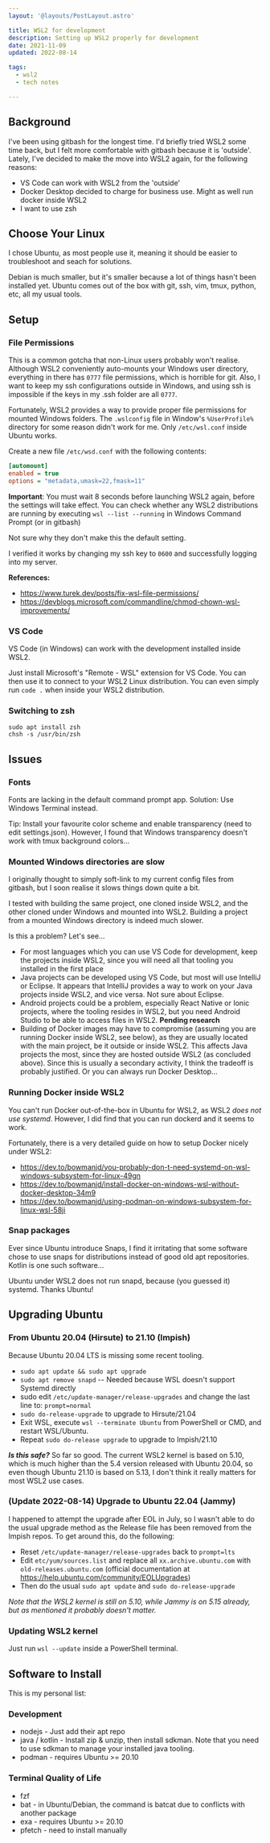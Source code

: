 ```yaml
---
layout: '@layouts/PostLayout.astro'

title: WSL2 for development
description: Setting up WSL2 properly for development
date: 2021-11-09
updated: 2022-08-14

tags:
  - wsl2
  - tech notes

---
```

## Background

I've been using gitbash for the longest time. I'd briefly tried WSL2 some time back, but I felt more comfortable with gitbash because it is 'outside'. Lately, I've decided to make the move into WSL2 again, for the following reasons:

- VS Code can work with WSL2 from the 'outside'
- Docker Desktop decided to charge for business use. Might as well run docker inside WSL2
- I want to use zsh

## Choose Your Linux

I chose Ubuntu, as most people use it, meaning it should be easier to troubleshoot and seach for solutions.

Debian is much smaller, but it's smaller because a lot of things hasn't been installed yet. Ubuntu comes out of the box with git, ssh, vim, tmux, python, etc, all my usual tools.

## Setup

### File Permissions

This is a common gotcha that non-Linux users probably won't realise. Although WSL2 conveniently auto-mounts your Windows user directory, everything in there has `0777` file permissions, which is horrible for git. Also, I want to keep my ssh configurations outside in Windows, and using ssh is impossible if the keys in my .ssh folder are all `0777`.

Fortunately, WSL2 provides a way to provide proper file permissions for mounted Windows folders. The `.wslconfig` file in Window's `%UserProfile%` directory for some reason didn't work for me. Only `/etc/wsl.conf` inside Ubuntu works.

Create a new file `/etc/wsd.conf` with the following contents:

```ini
[automount]
enabled = true
options = "metadata,umask=22,fmask=11"
```

**Important**: You must wait 8 seconds before launching WSL2 again, before the settings will take effect. You can check whether any WSL2 distributions are running by executing `wsl --list --running` in Windows Command Prompt (or in gitbash)

Not sure why they don't make this the default setting.

I verified it works by changing my ssh key to `0600` and successfully logging into my server.

**References:**

- <https://www.turek.dev/posts/fix-wsl-file-permissions/>
- <https://devblogs.microsoft.com/commandline/chmod-chown-wsl-improvements/>

### VS Code

VS Code (in Windows) can work with the development installed inside WSL2.

Just install Microsoft's "Remote - WSL" extension for VS Code. You can then use it to connect to your WSL2 Linux distribution. You can even simply run `code .` when inside your WSL2 distribution.

### Switching to zsh

```shell
sudo apt install zsh
chsh -s /usr/bin/zsh
```

## Issues

### Fonts

Fonts are lacking in the default command prompt app. Solution: Use Windows Terminal instead.

Tip: Install your favourite color scheme and enable transparency (need to edit settings.json). However, I found that Windows transparency doesn't work with tmux background colors... 

### Mounted Windows directories are slow

I originally thought to simply soft-link to my current config files from gitbash, but I soon realise it slows things down quite a bit.

I tested with building the same project, one cloned inside WSL2, and the other cloned under Windows and mounted into WSL2. Building a project from a mounted Windows directory is indeed much slower.

Is this a problem? Let's see...

- For most languages which you can use VS Code for development, keep the projects inside WSL2, since you will need all that tooling you installed in the first place
- Java projects can be developed using VS Code, but most will use IntelliJ or Eclipse. It appears that IntelliJ provides a way to work on your Java projects inside WSL2, and vice versa. Not sure about Eclipse.
- Android projects could be a problem, especially React Native or Ionic projects, where the tooling resides in WSL2, but you need Android Studio to be able to access files in WSL2. **Pending research**
- Building of Docker images may have to compromise (assuming you are running Docker inside WSL2, see below), as they are usually located with the main project, be it outside or inside WSL2. This affects Java projects the most, since they are hosted outside WSL2 (as concluded above). Since this is usually a secondary activity, I think the tradeoff is probably justified. Or you can always run Docker Desktop...

### Running Docker inside WSL2

You can't run Docker out-of-the-box in Ubuntu for WSL2, as WSL2 _does not use systemd_. However, I did find that you can run dockerd and it seems to work.

Fortunately, there is a very detailed guide on how to setup Docker nicely under WSL2:

- <https://dev.to/bowmanjd/you-probably-don-t-need-systemd-on-wsl-windows-subsystem-for-linux-49gn>
- <https://dev.to/bowmanjd/install-docker-on-windows-wsl-without-docker-desktop-34m9>
- <https://dev.to/bowmanjd/using-podman-on-windows-subsystem-for-linux-wsl-58ji>

### Snap packages

Ever since Ubuntu introduce Snaps, I find it irritating that some software chose to use snaps for distributions instead of good old apt repositories. Kotlin is one such software...

Ubuntu under WSL2 does not run snapd, because (you guessed it) systemd. Thanks Ubuntu!

## Upgrading Ubuntu

### From Ubuntu 20.04 (Hirsute) to 21.10 (Impish)

Because Ubuntu 20.04 LTS is missing some recent tooling.

- `sudo apt update && sudo apt upgrade`
- `sudo apt remove snapd` -- Needed because WSL doesn't support Systemd directly
- sudo edit `/etc/update-manager/release-upgrades` and change the last line to: `prompt=normal`
- `sudo do-release-upgrade` to upgrade to Hirsute/21.04
- Exit WSL, execute `wsl --terminate Ubuntu` from PowerShell or CMD, and restart WSL/Ubuntu.
- Repeat `sudo do-release upgrade` to upgrade to Impish/21.10

_**Is this safe?**_ So far so good. The current WSL2 kernel is based on 5.10, which is much higher than the 5.4 version released with Ubuntu 20.04, so even though Ubuntu 21.10 is based on 5.13, I don't think it really matters for most WSL2 use cases.

### (Update 2022-08-14) Upgrade to Ubuntu 22.04 (Jammy)

I happened to attempt the upgrade after EOL in July, so I wasn't able to do the usual upgrade method as the Release file has been removed from the Impish repos. To get around this, do the following:

- Reset `/etc/update-manager/release-upgrades` back to `prompt=lts`
- Edit `etc/yum/sources.list` and replace all `xx.archive.ubuntu.com` with `old-releases.ubuntu.com` (official documentation at <https://help.ubuntu.com/community/EOLUpgrades>)
- Then do the usual `sudo apt update` and `sudo do-release-upgrade`

_Note that the WSL2 kernel is still on 5.10, while Jammy is on 5.15 already, but as mentioned it probably doesn't matter._

### Updating WSL2 kernel

Just run `wsl --update` inside a PowerShell terminal.

## Software to Install

This is my personal list:

### Development

- nodejs - Just add their apt repo
- java / kotlin - Install zip & unzip, then install sdkman. Note that you need to use sdkman to manage your installed java tooling.
- podman - requires Ubuntu >= 20.10

### Terminal Quality of Life

- fzf
- bat - in Ubuntu/Debian, the command is batcat due to conflicts with another package
- exa - requires Ubuntu >= 20.10
- pfetch - need to install manually
